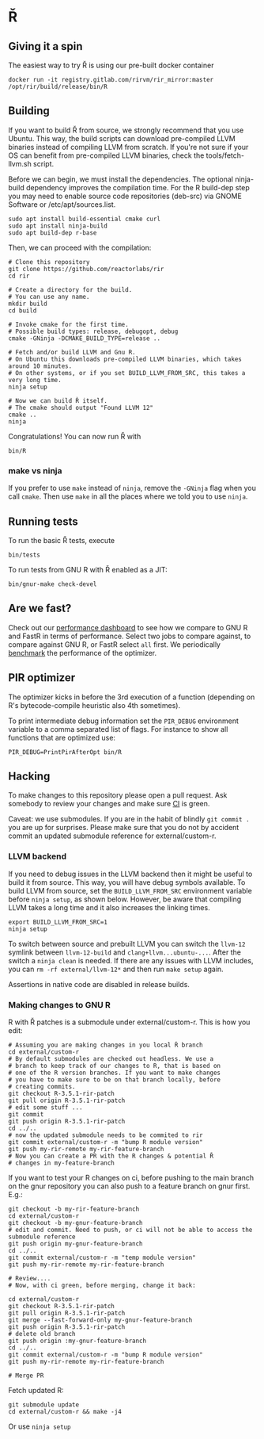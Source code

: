 # Ř

## Giving it a spin

The easiest way to try Ř is using our pre-built docker container

    docker run -it registry.gitlab.com/rirvm/rir_mirror:master /opt/rir/build/release/bin/R

## Building

If you want to build Ř from source, we strongly recommend that you use Ubuntu.
This way, the build scripts can download pre-compiled LLVM binaries instead of compiling LLVM from scratch.
If you're not sure if your OS can benefit from pre-compiled LLVM binaries, check the tools/fetch-llvm.sh script.

Before we can begin, we must install the dependencies.
The optional ninja-build dependency improves the compilation time.
For the R build-dep step you may need to enable source code repositories (deb-src) via GNOME Software or /etc/apt/sources.list.

    sudo apt install build-essential cmake curl
    sudo apt install ninja-build
    sudo apt build-dep r-base

Then, we can proceed with the compilation:

    # Clone this repository
    git clone https://github.com/reactorlabs/rir
    cd rir

    # Create a directory for the build.
    # You can use any name.
    mkdir build
    cd build

    # Invoke cmake for the first time.
    # Possible build types: release, debugopt, debug
    cmake -GNinja -DCMAKE_BUILD_TYPE=release ..

    # Fetch and/or build LLVM and Gnu R.
    # On Ubuntu this downloads pre-compiled LLVM binaries, which takes around 10 minutes.
    # On other systems, or if you set BUILD_LLVM_FROM_SRC, this takes a very long time.
    ninja setup

    # Now we can build Ř itself.
    # The cmake should output "Found LLVM 12"
    cmake ..
    ninja

Congratulations! You can now run Ř with

    bin/R

### make vs ninja

If you prefer to use `make` instead of `ninja`, remove the `-GNinja` flag when you call `cmake`.
Then use `make` in all the places where we told you to use `ninja`.

## Running tests

To run the basic Ř tests, execute

    bin/tests

To run tests from GNU R with Ř enabled as a JIT:

    bin/gnur-make check-devel

## Are we fast?

Check out our [performance dashboard](https://speed.r-vm.net) to see how we compare to GNU R and FastR in terms of performance.
Select two jobs to compare against, to compare against GNU R, or FastR select `all` first.
We periodically [benchmark](documentation/benchmarking.md) the performance of the optimizer.

## PIR optimizer

The optimizer kicks in before the 3rd execution of a function (depending on R's bytecode-compile heuristic also 4th sometimes).

To print intermediate debug information set the `PIR_DEBUG` environment variable to a comma separated list of flags.
For instance to show all functions that are optimized use:

    PIR_DEBUG=PrintPirAfterOpt bin/R

## Hacking

To make changes to this repository please open a pull request. Ask somebody to
review your changes and make sure [CI](https://gitlab.com/rirvm/rir_mirror/pipelines) is green.

Caveat: we use submodules. If you are in the habit of blindly `git commit .` you are up for surprises.
Please make sure that you do not by accident commit an updated submodule reference for external/custom-r.

### LLVM backend

If you need to debug issues in the LLVM backend then it might be useful to build it from source.
This way, you will have debug symbols available.
To build LLVM from source, set the `BUILD_LLVM_FROM_SRC` environment variable before `ninja setup`, as shown below.
However, be aware that compiling LLVM takes a long time and it also increases the linking times. 

    export BUILD_LLVM_FROM_SRC=1
    ninja setup

To switch between source and prebuilt LLVM you can switch the `llvm-12` symlink between `llvm-12-build` and `clang+llvm...ubuntu-...`.
After the switch a `ninja clean` is needed.
If there are any issues with LLVM includes, you can `rm -rf external/llvm-12*` and then run `make setup` again.

Assertions in native code are disabled in release builds.

### Making changes to GNU R

R with Ř patches is a submodule under external/custom-r. This is how you edit:

    # Assuming you are making changes in you local Ř branch
    cd external/custom-r
    # By default submodules are checked out headless. We use a
    # branch to keep track of our changes to R, that is based on
    # one of the R version branches. If you want to make changes
    # you have to make sure to be on that branch locally, before
    # creating commits.
    git checkout R-3.5.1-rir-patch
    git pull origin R-3.5.1-rir-patch
    # edit some stuff ... 
    git commit
    git push origin R-3.5.1-rir-patch
    cd ../..
    # now the updated submodule needs to be commited to rir 
    git commit external/custom-r -m "bump R module version"
    git push my-rir-remote my-rir-feature-branch
    # Now you can create a PR with the R changes & potential Ř 
    # changes in my-feature-branch

If you want to test your R changes on ci, before pushing to the main branch on the gnur repository you can also push to a feature branch on gnur first. E.g.:

    git checkout -b my-rir-feature-branch
    cd external/custom-r
    git checkout -b my-gnur-feature-branch
    # edit and commit. Need to push, or ci will not be able to access the submodule reference
    git push origin my-gnur-feature-branch
    cd ../..
    git commit external/custom-r -m "temp module version"
    git push my-rir-remote my-rir-feature-branch

    # Review....
    # Now, with ci green, before merging, change it back:

    cd external/custom-r
    git checkout R-3.5.1-rir-patch
    git pull origin R-3.5.1-rir-patch
    git merge --fast-forward-only my-gnur-feature-branch
    git push origin R-3.5.1-rir-patch
    # delete old branch
    git push origin :my-gnur-feature-branch
    cd ../..
    git commit external/custom-r -m "bump R module version"
    git push my-rir-remote my-rir-feature-branch

    # Merge PR

Fetch updated R:

    git submodule update
    cd external/custom-r && make -j4 

Or use `ninja setup`
